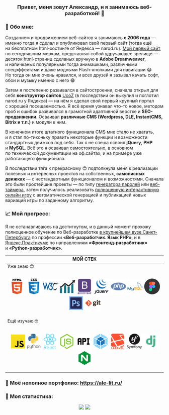 <div align="center"> 
  
### Привет, меня зовут Александр, и&nbsp;я&nbsp;занимаюсь веб-разработкой! 👋   
</div>

### 📝 Обо мне:

Созданием и&nbsp;продвижением веб-сайтов я&nbsp;занимаюсь **с&nbsp;2006 года**&nbsp;&mdash; именно тогда я&nbsp;сделал и&nbsp;опубликовал свой первый сайт (тогда ещё на&nbsp;бесплатном html-хостинге от&nbsp;Яндекса&nbsp;&mdash; narod.ru). [Мой первый сайт](https://github.com/ale-lit/ale-lit/blob/main/images/first-site.jpg "Скриншот заглавной страницы. Слабонервным не смотреть! )"), по&nbsp;сегодняшним меркам, представлял собой удручающее зрелище&nbsp;&mdash; десяток html-страниц сделаных вручную в&nbsp;**Adobe Dreamweaver**, и&nbsp;напичканых популярными тогда анимашками, различными спецэффектами и&nbsp;даже модными Flash-кнопками для навигации 😂 Но&nbsp;тогда он&nbsp;мне очень нравился, и&nbsp;всех друзей я&nbsp;зазывал качать софт, обои и&nbsp;музыку именно с&nbsp;него 😁

Затем я&nbsp;постепенно развивался в&nbsp;сайтостроении, сначала открыл для себя **конструктор сайтов** [UcoZ](https://www.ucoz.ru/) (в&nbsp;последствии он&nbsp;выкупил и&nbsp;поглотил narod.ru у&nbsp;Яндекса)&nbsp;&mdash; на&nbsp;нём я&nbsp;сделал свой первый крупный портал с&nbsp;хорошей посещаемостью. Я всё время узнавал что-то новое, методом проб и&nbsp;ошибок развивался в&nbsp;грамотной адаптивной верстке и&nbsp;**SEO-продвижении**. Осваивал **различные CMS (Wordpress, DLE, InstantCMS, Bitrix и&nbsp;т.п.)** и&nbsp;модули к&nbsp;ним.

В&nbsp;конечном итоге штатного функционала CMS мне стало не&nbsp;хватать, и&nbsp;я&nbsp;стал по-тихоньку править некоторые функции и&nbsp;возможности стандартных движков под себя. Так я&nbsp;не&nbsp;спеша освоил **jQuery**, **PHP** и&nbsp;**MySQL**. Всё это я&nbsp;осваивал самостоятельно, в&nbsp;основном по&nbsp;технической документации на&nbsp;оф.сайтах, и&nbsp;на&nbsp;примере уже работающего функционала.

В&nbsp;последствии тяга к&nbsp;прекрасному 😍 подтолкнула меня к&nbsp;реализации полезных и&nbsp;интересных проектов на&nbsp;собственных, **самописных движках**&nbsp;&mdash; с&nbsp;нестандартным функционалом и&nbsp;возможностями. Сначала это были простейшие проекты&nbsp;&mdash; по&nbsp;типу [генератора паролей](https://webutils.ru/tools/passgen/) или [веб-таймера](https://webutils.ru/tools/timer/), затем получилось реализовать [полноценную интерактивную онлайн игру](http://freesudoku.ru/) с&nbsp;автоматической генерацией и&nbsp;публикацией новых вариаций игры по&nbsp;заданному алгоритму.

### 📈 Мой прогресс:

Я&nbsp;не&nbsp;останавливаюсь на&nbsp;достигнутом, и&nbsp;в&nbsp;данный момент прохожу полноценное обучение по&nbsp;Веб-разработке [в&nbsp;крупнейшем вузе Санкт-Петербурга](https://www.spbstu.ru/ "&laquo;ПОЛИТЕХ&raquo;") по&nbsp;профессии **&laquo;Веб-разработчик. Язык PHP&raquo;**, и&nbsp;в [Яндекс.Практикуме](https://practicum.yandex.ru/ "Сервис онлайн-образования от Яндекса") по&nbsp;направлениям **&laquo;Фронтенд-разработчик&raquo;** и&nbsp;**&laquo;Python-разработчик&raquo;**.

<div align="center">
  
| **МОЙ СТЕК** |
| --- |
| Уже знаю 😊<br><br><p align="center"><img src="https://github.com/ale-lit/ale-lit/blob/main/icons/html.svg" alt="HTML5" title="HTML5" height="50"> <img src="https://github.com/ale-lit/ale-lit/blob/main/icons/css.svg" alt="CSS3" title="CSS3" height="50"> <img src="https://github.com/ale-lit/ale-lit/blob/main/icons/w3c.svg" alt="W3C Validator" title="Валидная кроссбраузерная вёрстка" height="50"> <img src="https://github.com/ale-lit/ale-lit/blob/main/icons/seo3.svg" alt="SEO оптимизация и продвижение" title="SEO оптимизация и продвижение" height="50"> <img src="https://github.com/ale-lit/ale-lit/blob/main/icons/bootstrap.svg" alt="Bootstrap" title="Bootstrap" height="50"> <img src="https://github.com/ale-lit/ale-lit/blob/main/icons/jquery.svg" alt="jQuery" title="jQuery" height="50"> <img src="https://github.com/ale-lit/ale-lit/blob/main/icons/php.svg" alt="PHP" title="PHP" height="50"> <img src="https://github.com/ale-lit/ale-lit/blob/main/icons/mysql.svg" alt="MySQL" title="MySQL" height="50"> <img src="https://github.com/ale-lit/ale-lit/blob/main/icons/figma.svg" alt="Figma" title="Figma" height="50"> <img src="https://github.com/ale-lit/ale-lit/blob/main/icons/photoshop.svg" alt="Adobe Photoshop" title="Adobe Photoshop" height="50"> <img src="https://github.com/ale-lit/ale-lit/blob/main/icons/git.svg" alt="Git" title="Git" height="50"></p>
Ещё изучаю 🤓<br><br><p align="center"><img src="https://github.com/ale-lit/ale-lit/blob/main/icons/js.svg" alt="JavaScript" title="JavaScript" height="50"> <img src="https://github.com/ale-lit/ale-lit/blob/main/icons/python.svg" alt="Python" title="Python" height="50"> <img src="https://github.com/ale-lit/ale-lit/blob/main/icons/react.svg" alt="React" title="React" height="50"> <img src="https://github.com/ale-lit/ale-lit/blob/main/icons/nodejs.svg" alt="NodeJS" title="NodeJS" height="50"> <img src="https://github.com/ale-lit/ale-lit/blob/main/icons/api.svg" alt="API" title="API" height="50"> <img src="https://github.com/ale-lit/ale-lit/blob/main/icons/webpack.svg" alt="WebPack" title="WebPack" height="50"> <img src="https://github.com/ale-lit/ale-lit/blob/main/icons/laravel2.svg" alt="Laravel" title="Laravel" height="50"> <img src="https://github.com/ale-lit/ale-lit/blob/main/icons/symfony.svg" alt="Symfony" title="Symfony" height="50"> <img src="https://github.com/ale-lit/ale-lit/blob/main/icons/django.svg" alt="Django" title="Django" height="50"> <img src="https://github.com/ale-lit/ale-lit/blob/main/icons/nginx.svg" alt="Nginx" title="Nginx" height="50"></p> |  
</div>

### 🤩 Моё неполное портфолио: https://ale-lit.ru/
 
### 🥇 Моя статистика:
<div align="center"> 
<img src="https://github-readme-stats.vercel.app/api?username=ale-lit&hide=contribs&show_icons=true" height="140"> <img src="https://github-readme-stats.vercel.app/api/top-langs/?username=ale-lit&layout=compact" height="140">
</div>
